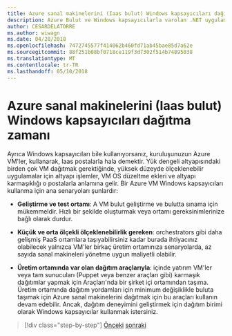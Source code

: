```yaml
---
title: Azure sanal makinelerini (Iaas bulut) Windows kapsayıcıları dağıtma zamanı
description: Azure Bulut ve Windows kapsayıcılarla varolan .NET uygulamaları modernize | Azure sanal makinelerini (Iaas bulut) Windows kapsayıcıları dağıtma zamanı
author: CESARDELATORRE
ms.author: wiwagn
ms.date: 04/28/2018
ms.openlocfilehash: 7472745577f414062b460fd71ab45bae85d7a62e
ms.sourcegitcommit: 88f251b08bf0718ce119f3d7302f514b74895038
ms.translationtype: MT
ms.contentlocale: tr-TR
ms.lasthandoff: 05/10/2018
---
```

# <a name="when-to-deploy-windows-containers-to-azure-vms-iaas-cloud"></a>Azure sanal makinelerini (Iaas bulut) Windows kapsayıcıları dağıtma zamanı

Ayrıca Windows kapsayıcıları bile kullanıyorsanız, kuruluşunuzun Azure VM'ler, kullanarak, Iaas postalarla hala demektir. Yük dengeli altyapısındaki birden çok VM dağıtmak gerektiğinde, yüksek düzeyde ölçeklenebilir uygulamalar için altyapı işlemler, VM OS düzeltme ekleri ve altyapı karmaşıklığı o postalarla anlamına gelir. Bir Azure VM Windows kapsayıcıları kullanma için ana senaryoları şunlardır:

-   **Geliştirme ve test ortamı**: A VM bulut geliştirme ve bulutta sınama için mükemmeldir. Hızlı bir şekilde oluşturmak veya ortamı gereksinimlerinize bağlı olarak durdur.

-   **Küçük ve orta ölçekli ölçeklenebilirlik gereken**: orchestrators gibi daha gelişmiş PaaS ortamlara taşıyabilirsiniz kadar burada ihtiyacınız olabilecek yalnızca VM'ler birkaç üretim ortamınıza senaryolarda, az sayıda sanal makineleri yönetme uygun maliyetli olabilir.

-   **Üretim ortamında var olan dağıtım araçlarıyla**: içinde yatırım VM'ler veya tam sunucuları (Puppet veya benzer araçları gibi) karmaşık dağıtımlar yapmak için Araçları'nda bir şirket içi ortamından taşıma. Üretim ortamında dağıtım yordamları için minimum değişiklikle buluta taşımak için Azure sanal makinelerini dağıtmak için bu araçları kullanın devam edebilir. Ancak, dağıtım deneyimini geliştirmek için dağıtım birimi olarak Windows kapsayıcılar kullanmak istersiniz.

>[!div class="step-by-step"]
[Önceki](when-to-deploy-windows-containers-in-your-on-premises-iaas-vm-infrastructure.md)
[sonraki](when-to-deploy-windows-containers-to-azure-container-instances-ACI.md)
